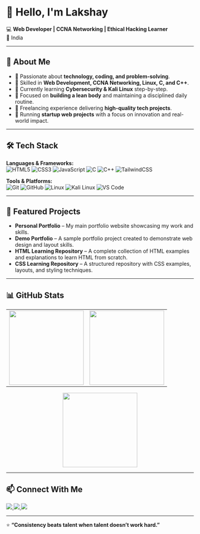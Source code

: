 # 👋 Hello, I'm Lakshay  

💻 **Web Developer | CCNA Networking | Ethical Hacking Learner**  
📍 India  

---

## 🚀 About Me  
- 🔹 Passionate about **technology, coding, and problem-solving**.  
- 🔹 Skilled in **Web Development, CCNA Networking, Linux, C, and C++**.  
- 🔹 Currently learning **Cybersecurity & Kali Linux** step-by-step.  
- 🔹 Focused on **building a lean body** and maintaining a disciplined daily routine.  
- 🔹 Freelancing experience delivering **high-quality tech projects**.  
- 🔹 Running **startup web projects** with a focus on innovation and real-world impact.  


---

## 🛠 Tech Stack  

**Languages & Frameworks:**  
![HTML5](https://img.shields.io/badge/HTML5-E34F26?style=for-the-badge&logo=html5&logoColor=white) 
![CSS3](https://img.shields.io/badge/CSS3-1572B6?style=for-the-badge&logo=css3&logoColor=white) 
![JavaScript](https://img.shields.io/badge/JavaScript-F7DF1E?style=for-the-badge&logo=javascript&logoColor=black) 
![C](https://img.shields.io/badge/C-00599C?style=for-the-badge&logo=c&logoColor=white) 
![C++](https://img.shields.io/badge/C++-00599C?style=for-the-badge&logo=cplusplus&logoColor=white) 
![TailwindCSS](https://img.shields.io/badge/Tailwind_CSS-38B2AC?style=for-the-badge&logo=tailwind-css&logoColor=white)  

**Tools & Platforms:**  
![Git](https://img.shields.io/badge/GIT-E44C30?style=for-the-badge&logo=git&logoColor=white) 
![GitHub](https://img.shields.io/badge/GitHub-100000?style=for-the-badge&logo=github&logoColor=white) 
![Linux](https://img.shields.io/badge/Linux-FCC624?style=for-the-badge&logo=linux&logoColor=black) 
![Kali Linux](https://img.shields.io/badge/Kali_Linux-557C94?style=for-the-badge&logo=kalilinux&logoColor=white) 
![VS Code](https://img.shields.io/badge/VS_Code-0078D4?style=for-the-badge&logo=visual-studio-code&logoColor=white)  


---


## 📌 Featured Projects  
- **Personal Portfolio** – My main portfolio website showcasing my work and skills.  
- **Demo Portfolio** – A sample portfolio project created to demonstrate web design and layout skills.  
- **HTML Learning Repository** – A complete collection of HTML examples and explanations to learn HTML from scratch.  
- **CSS Learning Repository** – A structured repository with CSS examples, layouts, and styling techniques.  


---

## 📊 GitHub Stats

<table>
  <tr>
    <td>
      <img src="https://github-readme-stats.vercel.app/api?username=YOUR_USERNAME&show_icons=true&theme=radical" height="200"/>
    </td>
    <td>
      <img src="https://github-readme-stats.vercel.app/api/top-langs/?username=YOUR_USERNAME&layout=compact&theme=radical" height="200"/>
    </td>
  </tr>
</table>

<p align="center">
  <img src="https://github-readme-streak-stats.herokuapp.com/?user=YOUR_USERNAME&theme=radical" height="200"/>
</p>


---

## 📫 Connect With Me  

<p align="left">
  <a href="https://linkedin.com/" target="_blank">
    <img src="https://img.shields.io/badge/LinkedIn-%230A66C2.svg?&style=for-the-badge&logo=linkedin&logoColor=white" />
  </a>
  <a href="mailto:your-email@example.com">
    <img src="https://img.shields.io/badge/Email-%23EA4335.svg?&style=for-the-badge&logo=gmail&logoColor=white" />
  </a>
  <a href="https://github.com/YOUR_USERNAME" target="_blank">
    <img src="https://img.shields.io/badge/GitHub-%23121011.svg?&style=for-the-badge&logo=github&logoColor=white" />
  </a>
</p>



---

⭐ **“Consistency beats talent when talent doesn’t work hard.”**  
